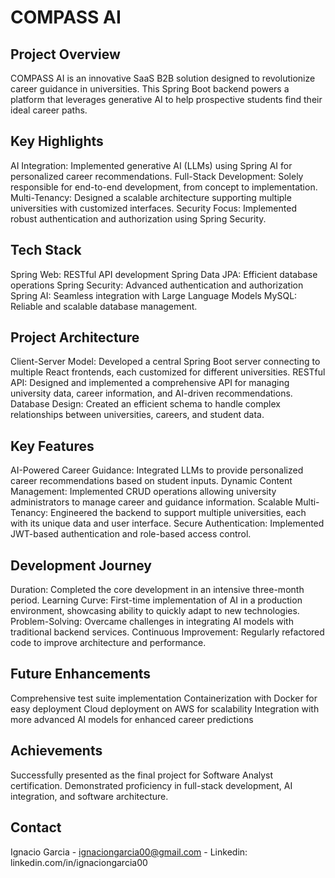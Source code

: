 # COMPASS AI ### 

## Project Overview
COMPASS AI is an innovative SaaS B2B solution designed to revolutionize career guidance in universities. This Spring Boot backend powers a platform that leverages generative AI to help prospective students find their ideal career paths.

## Key Highlights

AI Integration: Implemented generative AI (LLMs) using Spring AI for personalized career recommendations.
Full-Stack Development: Solely responsible for end-to-end development, from concept to implementation.
Multi-Tenancy: Designed a scalable architecture supporting multiple universities with customized interfaces.
Security Focus: Implemented robust authentication and authorization using Spring Security.

## Tech Stack

Spring Web: RESTful API development
Spring Data JPA: Efficient database operations
Spring Security: Advanced authentication and authorization
Spring AI: Seamless integration with Large Language Models
MySQL: Reliable and scalable database management.

## Project Architecture

Client-Server Model: Developed a central Spring Boot server connecting to multiple React frontends, each customized for different universities.
RESTful API: Designed and implemented a comprehensive API for managing university data, career information, and AI-driven recommendations.
Database Design: Created an efficient schema to handle complex relationships between universities, careers, and student data.

## Key Features

AI-Powered Career Guidance: Integrated LLMs to provide personalized career recommendations based on student inputs.
Dynamic Content Management: Implemented CRUD operations allowing university administrators to manage career and guidance information.
Scalable Multi-Tenancy: Engineered the backend to support multiple universities, each with its unique data and user interface.
Secure Authentication: Implemented JWT-based authentication and role-based access control.

## Development Journey

Duration: Completed the core development in an intensive three-month period.
Learning Curve: First-time implementation of AI in a production environment, showcasing ability to quickly adapt to new technologies.
Problem-Solving: Overcame challenges in integrating AI models with traditional backend services.
Continuous Improvement: Regularly refactored code to improve architecture and performance.

## Future Enhancements

Comprehensive test suite implementation
Containerization with Docker for easy deployment
Cloud deployment on AWS for scalability
Integration with more advanced AI models for enhanced career predictions

## Achievements

Successfully presented as the final project for Software Analyst certification.
Demonstrated proficiency in full-stack development, AI integration, and software architecture.

## Contact

Ignacio Garcia - ignaciongarcia00@gmail.com - Linkedin: linkedin.com/in/ignaciongarcia00 

